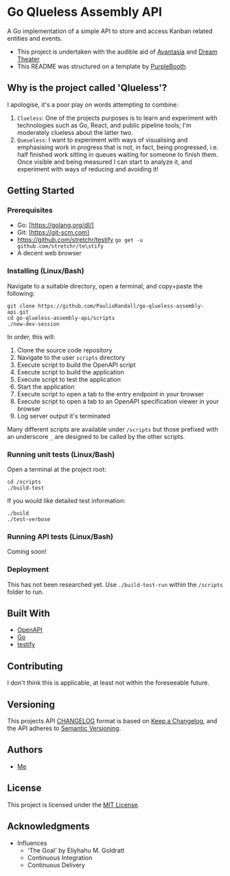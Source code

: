 # Go Qlueless Assembly API

A Go implementation of a simple API to store and access Kanban related entities and events.

- This project is undertaken with the audible aid of [Avantasia](https://www.avantasia.net) and [Dream Theater](http://dreamtheater.net)
- This README was structured on a template by [PurpleBooth](https://gist.github.com/PurpleBooth/109311bb0361f32d87a2)

## Why is the project called 'Qlueless'?

I apologise, it's a poor play on words attempting to combine:

1. `Clueless`: One of the projects purposes is to learn and experiment with technologies such as Go, React, and public pipeline tools; I'm moderately clueless about the latter two.
2. `Queueless`: I want to experiment with ways of visualising and emphasising work in progress that is not, in fact, being progressed, i.e. half finished work sitting in queues waiting for someone to finish them. Once visible and being measured I can start to analyze it, and experiment with ways of reducing and avoiding it!

## Getting Started

### Prerequisites

- Go: [https://golang.org/dl/]
- Git: [https://git-scm.com]
- https://github.com/stretchr/testify `go get -u github.com/stretchr/te\stify`
- A decent web browser

### Installing (Linux/Bash)

Navigate to a suitable directory, open a terminal, and copy+paste the following:

```
git clone https://github.com/PaulioRandall/go-qlueless-assembly-api.git
cd go-qlueless-assembly-api/scripts
./new-dev-session
```

In order, this will:

1. Clone the source code repository
2. Navigate to the user `scripts` directory
3. Execute script to build the OpenAPI script
4. Execute script to build the application
5. Execute script to test the application
6. Start the application
7. Execute script to open a tab to the entry endpoint in your browser
8. Execute script to open a tab to an OpenAPI specification viewer in your browser
9. Log server output it's terminated

Many different scripts are available under `/scripts` but those prefixed with an underscore `_` are designed to be called by the other scripts.

### Running unit tests (Linux/Bash)

Open a terminal at the project root:

```
cd /scripts
./build-test
```

If you would like detailed test information:

```
./build
./test-verbose
```

### Running API tests (Linux/Bash)

Coming soon!

### Deployment

This has not been researched yet. Use `./build-test-run` within the `/scripts` folder to run.

## Built With

- [OpenAPI](https://swagger.io/docs/specification/about/)
- [Go](https://golang.org)
- [testify](https://github.com/stretchr/testify)

## Contributing

I don't think this is applicable, at least not within the foreseeable future.

## Versioning

This projects API [CHANGELOG](https://github.com/PaulioRandall/go-qlueless-assembly-api/blob/master/api/CHANGELOG.md) format is based on [Keep a Changelog](https://keepachangelog.com/en/1.0.0/), and the API adheres to [Semantic Versioning](https://semver.org/spec/v2.0.0.html).

## Authors

- [Me](https://github.com/PaulioRandall)

## License

This project is licensed under the [MIT License](https://github.com/PaulioRandall/go-qlueless-assembly-api/blob/master/LICENSE).

## Acknowledgments

- Influences
  - 'The Goal' by Eliyhahu M. Goldratt
  - Continuous Integration
  - Continuous Delivery
